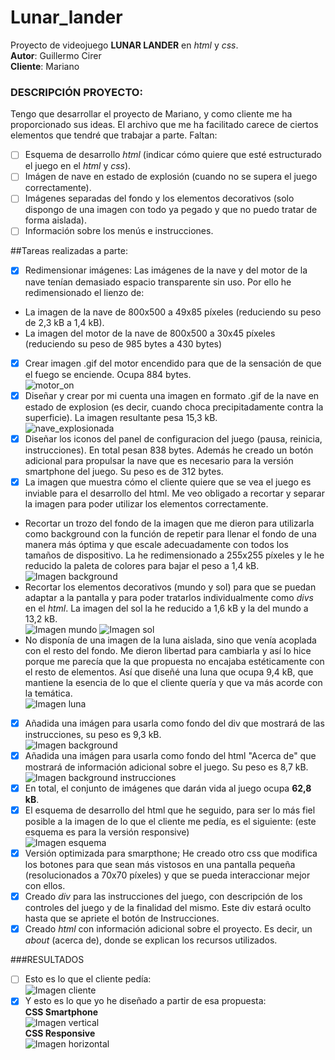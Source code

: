 # Lunar_lander
Proyecto de videojuego **LUNAR LANDER** en _html_ y _css_.   
__Autor__: Guillermo Cirer  
__Cliente__: Mariano

### DESCRIPCIÓN PROYECTO:  
Tengo que desarrollar el proyecto de Mariano, y como cliente me ha proporcionado sus ideas. El archivo que me ha facilitado carece de ciertos elementos que tendré que trabajar a parte. Faltan:  
- [ ] Esquema de desarrollo _html_ (indicar cómo quiere que esté estructurado el juego en el _html_ y _css_).
- [ ] Imágen de nave en estado de explosión (cuando no se supera el juego correctamente).
- [ ] Imágenes separadas del fondo y los elementos decorativos (solo dispongo de una imagen con todo ya pegado y que no puedo tratar de forma aislada).
- [ ] Información sobre los menús e instrucciones.

##Tareas realizadas a parte:
- [x] Redimensionar imágenes: Las imágenes de la nave y del motor de la nave tenían demasiado espacio transparente sin uso. Por ello he redimensionado el lienzo de:
 * La imagen de la nave de 800x500 a  49x85 píxeles (reduciendo su peso de 2,3 kB a 1,4 kB).
 * La imagen del motor de la nave de 800x500 a 30x45 píxeles (reduciendo su peso de 985 bytes a 430 bytes)
- [x] Crear imagen .gif del motor encendido para que de la sensación de que el fuego se enciende. Ocupa 884 bytes.  
![motor_on](https://github.com/guilleCM/Lunar_lander/blob/master/img/motor.gif)  
- [x] Diseñar y crear por mi cuenta una imagen en formato .gif de la nave en estado de explosion (es decir, cuando choca precipitadamente contra la superficie). La imagen resultante pesa 15,3 kB.  
![nave_explosionada](https://github.com/guilleCM/Lunar_lander/blob/master/img/nave_rota.gif)  
- [x] Diseñar los iconos del panel de configuracion del juego (pausa, reinicia, instrucciones). En total pesan 838 bytes. Además he creado un botón adicional para propulsar la nave que es necesario para la versión smartphone del juego. Su peso es de 312 bytes.
- [x] La imagen que muestra cómo el cliente quiere que se vea el juego es inviable para el desarrollo del html. Me veo obligado a recortar y separar la imagen para poder utilizar los elementos correctamente.
 * Recortar un trozo del fondo de la imagen que me dieron para utilizarla como background con la función de repetir para llenar el fondo de una manera más óptima y que escale adecuadamente con todos los tamaños de dispositivo. La he redimensionado a 255x255 píxeles y le he reducido la paleta de colores para bajar el peso a 1,4 kB.  
 ![Imagen background](https://github.com/guilleCM/Lunar_lander/blob/master/img/fondo.png) 
 * Recortar los elementos decorativos (mundo y sol) para que se puedan adaptar a la pantalla y para poder tratarlos individualmente como *divs* en el *html*. La imagen del sol la he reducido a 1,6 kB y la del mundo a 13,2 kB.  
 ![Imagen mundo](https://github.com/guilleCM/Lunar_lander/blob/master/img/mundo.png)
 ![Imagen sol](https://github.com/guilleCM/Lunar_lander/blob/master/img/sol.png)
 * No disponía de una imagen de la luna aislada, sino que venía acoplada con el resto del fondo. Me dieron libertad para cambiarla y así lo hice porque me parecía que la que propuesta no encajaba estéticamente con el resto de elementos. Así que diseñé una luna que ocupa 9,4 kB, que mantiene la esencia de lo que el cliente quería y que va más acorde con la temática.  
![Imagen luna](https://github.com/guilleCM/Lunar_lander/blob/master/img/luna.png) 
- [x] Añadida una imágen para usarla como fondo del div que mostrará de las instrucciones, su peso es 9,3 kB.  
 ![Imagen background](https://github.com/guilleCM/Lunar_lander/blob/master/img/fondo_instrucciones.jpg) 
- [x] Añadida una imágen para usarla como fondo del html "Acerca de" que mostrará de información adicional sobre el juego. Su peso es 8,7 kB.  
 ![Imagen background instrucciones](https://github.com/guilleCM/Lunar_lander/blob/master/img/papel.jpg) 
- [x] En total, el conjunto de imágenes que darán vida al juego ocupa **62,8 kB**. 
- [x] El esquema de desarrollo del html que he seguido, para ser lo más fiel posible a la imagen de lo que el cliente me pedía, es el siguiente: (este esquema es para la versión responsive)  
![Imagen esquema](https://raw.githubusercontent.com/guilleCM/Lunar_lander/master/img/esquema_2.jpg)   
- [x] Versión optimizada para smarpthone; He creado otro css que modifica los botones para que sean más vistosos en una pantalla pequeña (resolucionados a 70x70 píxeles) y que se pueda interaccionar mejor con ellos.
- [x] Creado *div* para las instrucciones del juego, con descripción de los controles del juego y de la finalidad del mismo. Este div estará oculto hasta que se apriete el botón de Instrucciones.
- [x] Creado *html* con información adicional sobre el proyecto. Es decir, un *about* (acerca de), donde se explican los recursos utilizados.

###RESULTADOS
- [ ] Esto es lo que el cliente pedía:  
![Imagen cliente](https://github.com/guilleCM/Lunar_lander/blob/master/imagenes_cliente/propuesta_cliente.jpg)  
- [x] Y esto es lo que yo he diseñado a partir de esa propuesta:   
**CSS Smartphone**  
![Imagen vertical](https://github.com/guilleCM/Lunar_lander/blob/master/img/vertical.jpg)  
**CSS Responsive**  
![Imagen horizontal](https://github.com/guilleCM/Lunar_lander/blob/master/img/horizontal.jpg)  
